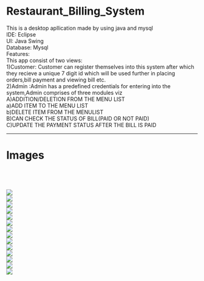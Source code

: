 # Restaurant_Billing_System

This is a desktop apllication made by using java  and mysql
<br>
IDE: Eclipse
<br>UI: Java Swing
<br>
Database: Mysql
<br>
Features:
<br>
This app consist of two views:<br>
1)Customer: Customer can register themselves into this system after which they recieve a unique 7 digit id which will be used further in placing orders,bill payment and viewing bill etc.<br>
2)Admin :Admin has a predefined credentials for entering into the system,Admin comprises of three modules viz
<br>A)ADDITION/DELETION FROM THE MENU LIST<br>
  a)ADD ITEM TO THE MENU LIST<br>
  b)DELETE ITEM FROM THE MENULIST
  <br>
B)CAN CHECK THE STATUS OF BILL(PAID OR NOT PAID)
<br>
C)UPDATE THE PAYMENT STATUS AFTER THE BILL IS PAID
<br>
<hr>
<h1>Images<h1><br>

<img src="./Restaurant_Billing_System/BillingImage/RegisterCustomer.jpg">

<br>
<img src="./Restaurant_Billing_System/BillingImage/loginframe.jpg">


<br>
<img src="./Restaurant_Billing_System/BillingImage/logintype.jpg">

<br>
<img src="./Restaurant_Billing_System/BillingImage/aflogin.jpg">

<br>
<img src="./Restaurant_Billing_System/BillingImage/custview.jpg">
<br>
<img src="./Restaurant_Billing_System/BillingImage/custmenu.jpg">

<br>
<img src="./Restaurant_Billing_System/BillingImage/itemselected.jpg">

<br>
<img src="./Restaurant_Billing_System/BillingImage/orderitem.jpg">

<br>
<img src="./Restaurant_Billing_System/BillingImage/additem.jpg">
<br>
<img src="./Restaurant_Billing_System/BillingImage/adminview.jpg">

<br>
<img src="./Restaurant_Billing_System/BillingImage/addfunctions.jpg">

<br>
<img src="./Restaurant_Billing_System/BillingImage/additem.jpg">

<br>
<img src="./Restaurant_Billing_System/BillingImage/updatepayment.jpg">

<br>
<img src="./Restaurant_Billing_System/BillingImage/viewpayment.jpg">